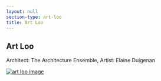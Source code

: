 ```yaml
---
layout: null
section-type: art-loo
title: Art Loo
---
```


## Art Loo

Architect: The Architecture Ensemble, Artist: Elaine Duigenan

[![art loo image][image]][slide]


[image]: /img/loo-main.jpg
[slide]: /looslide/
